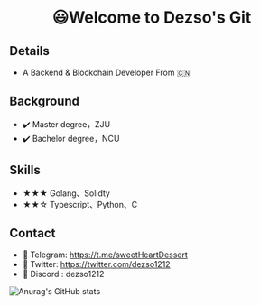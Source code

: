  <center>
     <h1>😃Welcome to Dezso's Git</h1>
 </center>

 ## Details

 - A Backend & Blockchain Developer From :cn:

## Background

- :heavy_check_mark: Master degree，ZJU
- :heavy_check_mark: Bachelor degree，NCU

## Skills

- ★★★ Golang、Solidty
- ★★☆ Typescript、Python、C 

## Contact

-  🔎 Telegram: https://t.me/sweetHeartDessert
- 🔎 Twitter: https://twitter.com/dezso1212
- :mag_right: Discord : dezso1212

![Anurag's GitHub stats](https://github-readme-stats.vercel.app/api?username=DessertHeart&show_icons=true&theme=merko)


